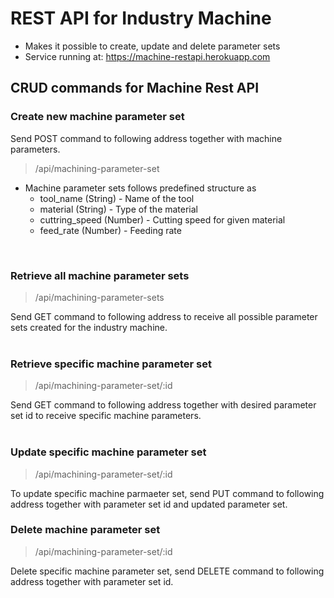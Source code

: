 # REST API for Industry Machine
- Makes it possible to create, update and delete parameter sets
- Service running at: https://machine-restapi.herokuapp.com

## CRUD commands for Machine Rest API

### Create new machine parameter set 
Send POST command to following address together with machine parameters.
> /api/machining-parameter-set

- Machine parameter sets follows predefined structure as
    - tool_name (String)        - Name of the tool
    - material (String)         - Type of the material
    - cuttring_speed (Number)   - Cutting speed for given material
    - feed_rate (Number)        - Feeding rate
<br>

### Retrieve all machine parameter sets
> /api/machining-parameter-sets

Send GET command to following address to receive all possible parameter sets created for the industry machine.
<br>
<br>
### Retrieve specific machine parameter set
> /api/machining-parameter-set/:id

Send GET command to following address together with desired parameter set id to receive specific machine parameters.
<br>
<br>
### Update specific machine parameter set
> /api/machining-parameter-set/:id

To update specific machine parmaeter set, send PUT command to following address together with parameter set id and updated parameter set.

### Delete machine parameter set
> /api/machining-parameter-set/:id

Delete specific machine parameter set, send DELETE command to following address together with parameter set id.
